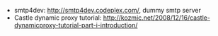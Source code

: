 * smtp4dev: http://smtp4dev.codeplex.com/, dummy smtp server
* Castle dynamic proxy tutorial: http://kozmic.net/2008/12/16/castle-dynamicproxy-tutorial-part-i-introduction/
